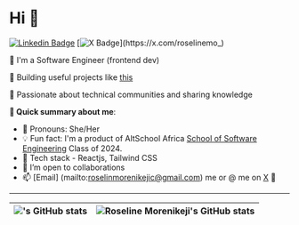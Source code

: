 # Hi 👋

[![Linkedin Badge](https://img.shields.io/badge/roselinemo-blue?style=for-the-badge&logo=Linkedin&logoColor=white&link=https://www.linkedin.com/in/roselinemo)](https://www.linkedin.com/in/roselinemo) [![X Badge](https://img.shields.io/badge/-@roselinemo_-1ca0f1?style=for-the-badge&logo=x&logoColor=white&link=https://x.com/roselinemo_)](https://x.com/roselinemo_)

💎 I'm a Software Engineer (frontend dev) 

🌟 Building useful projects like [this](https://www.will-be-there.vercel.app) 

🌸 Passionate about technical communities and sharing knowledge


**🌱 Quick summary about me**:

- 🌸 Pronouns: She/Her
- 💡 Fun fact: I'm a product of AltSchool Africa [School of Software Engineering](https://altschoolafrica.com/schools/engineering) Class of 2024.
- 💎 Tech stack - Reactjs, Tailwind CSS 
- 🤝 I’m open to collaborations 
- 📫 [Email] (mailto:roselinmorenikejic@gmail.com) me or @ me on [X](https://x.com/roselinemo_) 🤝

---

| <img align="center" src="https://github-readme-stats.vercel.app/api?username=roselinemo&show_icons=true&include_all_commits=true&hide_border=true" alt="'s GitHub stats" /> | <img align="center" src="https://github-readme-stats.vercel.app/api/top-langs/?username=roselinemo&langs_count=8&layout=compact&hide_border=true" alt="Roseline Morenikeji's GitHub stats" /> |
| ------------- | ------------- |
